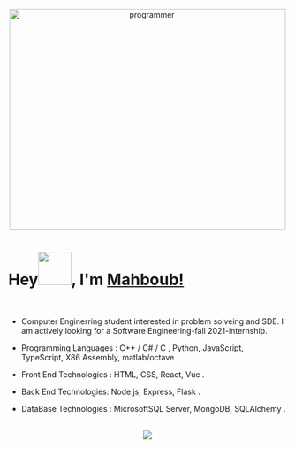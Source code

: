 <p align="center">

   <img src="https://user-images.githubusercontent.com/43186742/103646880-148be080-4f63-11eb-8f6f-39224f1b935e.png" alt="programmer" width="500" height="400">
   
   <!-- <img src=" https://user-images.githubusercontent.com/43186742/103647974-ce378100-4f64-11eb-8c84-086bf7c62819.gif" alt="programmer" width="500" height="400"> -->
 
  
</p>

# Hey<img src="https://user-images.githubusercontent.com/43186742/103648449-93821880-4f65-11eb-9ea7-34feb899661f.gif" width="60px">, I'm [Mahboub!](https://github.com/Mahboub99)

<br/>

- Computer Enginerring student interested in problem solveing and SDE.
  I am actively looking for a Software Engineering-fall 2021-internship.

- Programming Languages : C++ / C# / C , Python, JavaScript, TypeScript, X86 Assembly, matlab/octave

- Front End Technologies : HTML, CSS, React, Vue .

- Back End Technologies: Node.js, Express, Flask .

- DataBase Technologies : MicrosoftSQL Server, MongoDB, SQLAlchemy .

<br/>

<div align = center> <img src = "https://github-readme-stats.vercel.app/api?username=Mahboub99&show_icons=true&theme=dark"></img></div>
